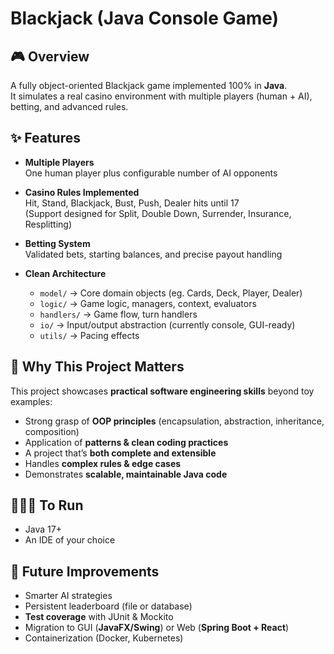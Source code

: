 # Blackjack (Java Console Game)

## 🎮 Overview
A fully object-oriented Blackjack game implemented 100% in **Java**.  
It simulates a real casino environment with multiple players (human + AI), betting, and advanced rules.

## ✨ Features
- **Multiple Players**  
  One human player plus configurable number of AI opponents

- **Casino Rules Implemented**  
  Hit, Stand, Blackjack, Bust, Push, Dealer hits until 17  
  (Support designed for Split, Double Down, Surrender, Insurance, Resplitting)

- **Betting System**  
  Validated bets, starting balances, and precise payout handling
 
- **Clean Architecture**  
  - `model/` → Core domain objects (eg. Cards, Deck, Player, Dealer)  
  - `logic/` → Game logic, managers, context, evaluators
  - `handlers/` → Game flow, turn handlers
  - `io/` → Input/output abstraction (currently console, GUI-ready)  
  - `utils/` → Pacing effects

## 🚀 Why This Project Matters
This project showcases **practical software engineering skills** beyond toy examples:
- Strong grasp of **OOP principles** (encapsulation, abstraction, inheritance, composition)
- Application of **patterns & clean coding practices**
- A project that’s **both complete and extensible**
- Handles **complex rules & edge cases**
- Demonstrates **scalable, maintainable Java code**
## 🏃‍♂️‍➡ To Run
- Java 17+  
- An IDE of your choice

## 🔮 Future Improvements
- Smarter AI strategies    
- Persistent leaderboard (file or database)
- **Test coverage** with JUnit & Mockito  
- Migration to GUI (**JavaFX/Swing**) or Web (**Spring Boot + React**)
- Containerization (Docker, Kubernetes) 

